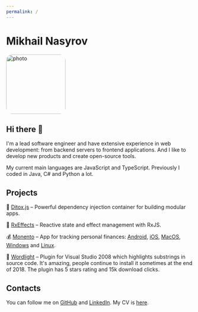 ```yaml
---
permalink: /
---
```


# Mikhail Nasyrov

<img alt="photo" src="https://avatars.githubusercontent.com/u/445680" width="160" style="width: 160px; max-width: 40%; border-radius: 10%;"/>

## Hi there 👋

I'm a lead software engineer and have extensive experience in web development: from backend servers to frontend applications. And I like to develop new products and create open-source tools.

My current main languages are JavaScript and TypeScript. Previously I coded in Java, C# and Python a lot.

## Projects

🍋 [Ditox.js](https://github.com/mnasyrov/ditox) – Powerful dependency injection container for building modular apps.

🚀 [RxEffects](https://github.com/mnasyrov/rx-effects) – Reactive state and effect management with RxJS.

💰 [Monento](https://monento.com) – App for tracking personal finances: [Android](https://play.google.com/store/apps/details?id=com.monento.app), [iOS](https://itunes.apple.com/app/id1358591666), [MacOS](https://itunes.apple.com/app/id1425801329), [Windows](https://monento.com/#download) and [Linux](https://snapcraft.io/monento).

🔎 [Wordlight](https://marketplace.visualstudio.com/items?itemName=MikhailNasyrov.WordLight) – Plugin for Visual Studio 2008 which highlights substrings in source code. It's amazing, people continue to install it sometimes at the end of 2018. The plugin has 5 stars rating and 15k download clicks.

## Contacts

You can follow me on [GitHub](https://github.com/mnasyrov) and [LinkedIn](https://www.linkedin.com/in/mnasyrov/). 
My CV is [here](https://github.com/mnasyrov/mnasyrov/raw/master/mnasyrov-resume.pdf).
